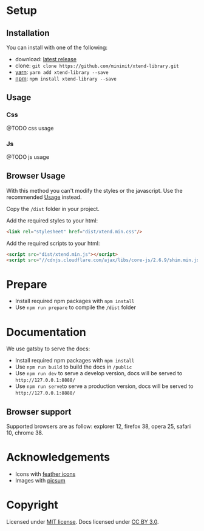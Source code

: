 # Setup

## Installation

You can install with one of the following:
* download: [latest release](https://github.com/minimit/xtend-library/releases/latest)
* clone: `git clone https://github.com/minimit/xtend-library.git`
* [yarn](https://yarnpkg.com/): `yarn add xtend-library --save`
* [npm](https://www.npmjs.com/): `npm install xtend-library --save`

## Usage

### Css

@TODO css usage

### Js

@TODO js usage

<!---
You need to add [core-js](https://github.com/zloirock/core-js):

```Shell
import 'core-js'
import 'regenerator-runtime/runtime'
```

Add the required scripts to your html:

```
import 'xtend-library/src/polyfill.js'
import 'xtend-library/src/polyfill-old.js' // optional, use this only if you need old browsers support: ie11
import { Xt } from 'xtend-library'
```

@TODO linkare a https://github.com/minimit/xtend-theme-vanilla per webpack resolve e forkare css e js e https://github.com/minimit/xtend-theme-vanilla/blob/master/.browserslistrc

```Less
```

Then you can import javascript directly in your code one by one

```
import 'xtend-library/src/xtend-core.js'
import 'xtend-library/src/xtend-extension.js'
```

### Animation

This library uses [gsap](https://github.com/greensock/GreenSock-JS) and [bezier-easing](https://github.com/gre/bezier-easing) for javascript animations.

With npm install and import [gsap](https://www.npmjs.com/package/gsap) and [bezier-easing](https://www.npmjs.com/package/bezier-easing):

```
$ npm install gsap
$ npm install bezier-easing
```

```
import 'gsap/TweenMax';
import 'gsap/ScrollToPlugin';
import 'bezier-easing';
```

With cdn include [cdn](https://cdnjs.com/libraries/gsap) and [bezier-easing](https://www.jsdelivr.com/package/npm/bezier-easing):

```
<script src="//cdnjs.cloudflare.com/ajax/libs/gsap/2.0.2/TweenMax.min.js"></script>
<script src="//cdnjs.cloudflare.com/ajax/libs/gsap/2.0.2/plugins/ScrollToPlugin.min.js"></script>
<script src="//cdn.jsdelivr.net/npm/bezier-easing@2.1.0/dist/bezier-easing.min.js"></script>
```

-->

## Browser Usage

With this method you can't modify the styles or the javascript. Use the recommended [Usage](#usage) instead.

Copy the `/dist` folder in your project.

Add the required styles to your html:

```HTML
<link rel="stylesheet" href="dist/xtend.min.css"/>
```

Add the required scripts to your html:

```HTML
<script src="dist/xtend.min.js"></script>
<script src="//cdnjs.cloudflare.com/ajax/libs/core-js/2.6.9/shim.min.js"></script>
```

# Prepare

* Install required npm packages with `npm install`
* Use `npm run prepare` to compile the `/dist` folder

# Documentation

We use gatsby to serve the docs:

* Install required npm packages with `npm install`
* Use `npm run build` to build the docs in `/public`
* Use `npm run dev` to serve a develop version, docs will be served to `http://127.0.0.1:8888/`
* Use `npm run serve`to serve a production version, docs will be served to `http://127.0.0.1:8888/`

## Browser support

Supported browsers are as follow: explorer 12, firefox 38, opera 25, safari 10, chrome 38.

# Acknowledgements

* Icons with [feather icons](https://github.com/feathericons/feather)
* Images with [picsum](https://picsum.photos/)
  
# Copyright

Licensed under [MIT license](https://github.com/minimit/xtend-library/blob/master/LICENSE).
Docs licensed under [CC BY 3.0](https://github.com/minimit/xtend-library/blob/master/LICENSE-DOCS).
